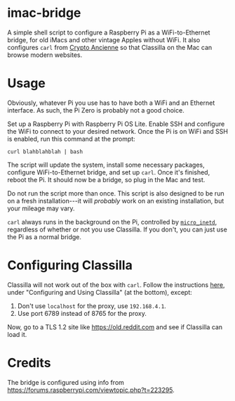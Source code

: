 # imac-bridge
A simple shell script to configure a Raspberry Pi as a
WiFi-to-Ethernet bridge, for old iMacs and other vintage Apples
without WiFi. It also configures `carl` from [Crypto
Ancienne](https://github.com/classilla/cryanc) so that Classilla on
the Mac can browse modern websites.

# Usage
Obviously, whatever Pi you use has to have both a WiFi and an Ethernet
interface. As such, the Pi Zero is probably not a good choice.

Set up a Raspberry Pi with Raspberry Pi OS Lite. Enable SSH and
configure the WiFi to connect to your desired network. Once the Pi is
on WiFi and SSH is enabled, run this command at the prompt:

```
curl blahblahblah | bash
```

The script will update the system, install some necessary packages,
configure WiFi-to-Ethernet bridge, and set up `carl`. Once it's
finished, reboot the Pi. It should now be a bridge, so plug in the Mac
and test. 

Do not run the script more than once. This script is also designed to
be run on a fresh installation---it will *probably* work on an existing
installation, but your mileage may vary.

`carl` always runs in the background on the Pi, controlled by
[`micro_inetd`](https://acme.com/software/micro_inetd/), regardless of
whether or not you use Classilla. If you don't, you can just use the
Pi as a normal bridge.

# Configuring Classilla
Classilla will not work out of the box with `carl`. Follow the
instructions
[here](https://www.floodgap.com/software/classilla/carl.html), under
"Configuring and Using Classilla" (at the bottom), except:

1. Don't use `localhost` for the proxy, use `192.168.4.1`.
2. Use port 6789 instead of 8765 for the proxy.

Now, go to a TLS 1.2 site like <https://old.reddit.com> and see if
Classilla can load it.

# Credits
The bridge is configured using info from
<https://forums.raspberrypi.com/viewtopic.php?t=223295>.
